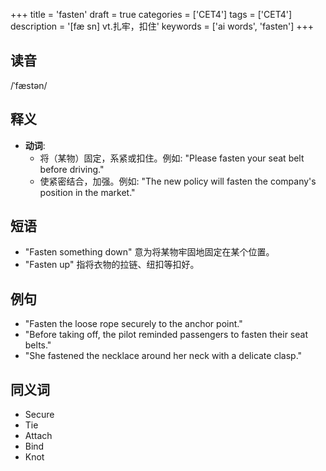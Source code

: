 +++
title = 'fasten'
draft = true
categories = ['CET4']
tags = ['CET4']
description = '[fæ sn] vt.扎牢，扣住'
keywords = ['ai words', 'fasten']
+++

## 读音
/ˈfæstən/

## 释义
- **动词**: 
   - 将（某物）固定，系紧或扣住。例如: "Please fasten your seat belt before driving."
   - 使紧密结合，加强。例如: "The new policy will fasten the company's position in the market."

## 短语
- "Fasten something down" 意为将某物牢固地固定在某个位置。
- "Fasten up" 指将衣物的拉链、纽扣等扣好。

## 例句
- "Fasten the loose rope securely to the anchor point."
- "Before taking off, the pilot reminded passengers to fasten their seat belts."
- "She fastened the necklace around her neck with a delicate clasp."

## 同义词
- Secure
- Tie
- Attach
- Bind
- Knot

